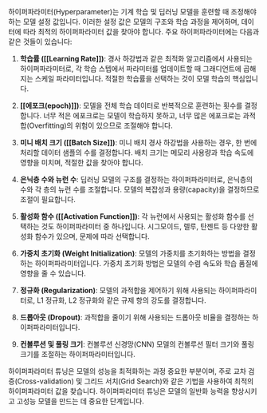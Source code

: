 하이퍼파라미터(Hyperparameter)는 기계 학습 및 딥러닝 모델을 훈련할 때 조정해야 하는 모델 설정 값입니다. 이러한 설정 값은 모델의 구조와 학습 과정을 제어하며, 데이터에 따라 최적의 하이퍼파라미터 값을 찾아야 합니다. 주요 하이퍼파라미터에는 다음과 같은 것들이 있습니다:

1. **학습률 ([[Learning Rate]])**: 경사 하강법과 같은 최적화 알고리즘에서 사용되는 하이퍼파라미터로, 각 학습 스텝에서 파라미터를 업데이트할 때 그래디언트에 곱해지는 스케일 파라미터입니다. 적절한 학습률을 선택하는 것이 모델 학습의 핵심입니다.
    
2. **[[에포크(epoch)]])**: 모델을 전체 학습 데이터로 반복적으로 훈련하는 횟수를 결정합니다. 너무 적은 에포크로는 모델이 학습하지 못하고, 너무 많은 에포크로는 과적합(Overfitting)의 위험이 있으므로 조절해야 합니다.
    
3. **미니 배치 크기 ([[Batch Size]])**: 미니 배치 경사 하강법을 사용하는 경우, 한 번에 처리할 데이터 샘플의 수를 결정합니다. 배치 크기는 메모리 사용량과 학습 속도에 영향을 미치며, 적절한 값을 찾아야 합니다.
    
4. **은닉층 수와 뉴런 수**: 딥러닝 모델의 구조를 결정하는 하이퍼파라미터로, 은닉층의 수와 각 층의 뉴런 수를 조절합니다. 모델의 복잡성과 용량(capacity)을 결정하므로 조절이 필요합니다.
    
5. **활성화 함수 ([[Activation Function]])**: 각 뉴런에서 사용되는 활성화 함수를 선택하는 것도 하이퍼파라미터 중 하나입니다. 시그모이드, 렐루, 탄젠트 등 다양한 활성화 함수가 있으며, 문제에 따라 선택합니다.
    
6. **가중치 초기화 (Weight Initialization)**: 모델의 가중치를 초기화하는 방법을 결정하는 하이퍼파라미터입니다. 가중치 초기화 방법은 모델의 수렴 속도와 학습 품질에 영향을 줄 수 있습니다.
    
7. **정규화 (Regularization)**: 모델의 과적합을 제어하기 위해 사용되는 하이퍼파라미터로, L1 정규화, L2 정규화와 같은 규제 항의 강도를 결정합니다.
    
8. **드롭아웃 (Dropout)**: 과적합을 줄이기 위해 사용되는 드롭아웃 비율을 결정하는 하이퍼파라미터입니다.
    
9. **컨볼루션 및 풀링 크기**: 컨볼루션 신경망(CNN) 모델의 컨볼루션 필터 크기와 풀링 크기를 조절하는 하이퍼파라미터입니다.
    

하이퍼파라미터 튜닝은 모델의 성능을 최적화하는 과정 중요한 부분이며, 주로 교차 검증(Cross-validation) 및 그리드 서치(Grid Search)와 같은 기법을 사용하여 최적의 하이퍼파라미터 값을 찾습니다. 하이퍼파라미터 튜닝은 모델의 일반화 능력을 향상시키고 고성능 모델을 만드는 데 중요한 단계입니다.